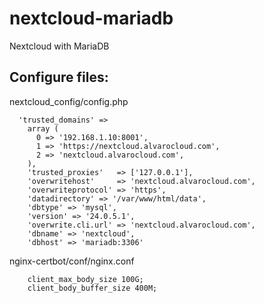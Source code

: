 # nextcloud-mariadb
Nextcloud with MariaDB


## Configure files:

nextcloud_config/config.php
```
  'trusted_domains' => 
    array (
      0 => '192.168.1.10:8001',
      1 => 'https://nextcloud.alvarocloud.com',
      2 => 'nextcloud.alvarocloud.com',
    ),
    'trusted_proxies'   => ['127.0.0.1'],
    'overwritehost'     => 'nextcloud.alvarocloud.com',
    'overwriteprotocol' => 'https',
    'datadirectory' => '/var/www/html/data',
    'dbtype' => 'mysql',
    'version' => '24.0.5.1',
    'overwrite.cli.url' => 'nextcloud.alvarocloud.com',
    'dbname' => 'nextcloud',
    'dbhost' => 'mariadb:3306'
```

nginx-certbot/conf/nginx.conf
```
    client_max_body_size 100G;
    client_body_buffer_size 400M;

```
